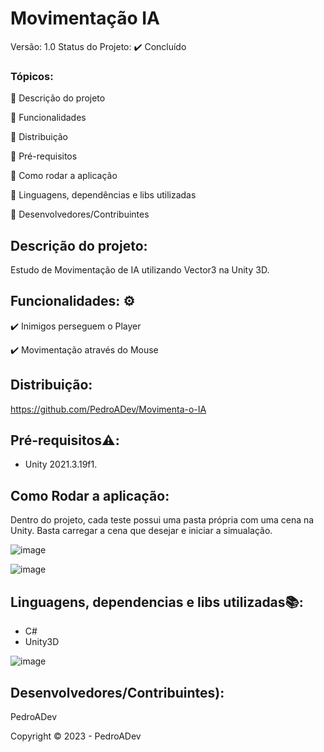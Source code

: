 # Movimentação IA
Versão: 1.0
Status do Projeto: ✔️ Concluído

### Tópicos:

🔹 Descrição do projeto

🔹 Funcionalidades

🔹 Distribuição

🔹 Pré-requisitos

🔹 Como rodar a aplicação

🔹 Linguagens, dependências e libs utilizadas

🔹 Desenvolvedores/Contribuintes

## Descrição do projeto:
Estudo de Movimentação de IA utilizando Vector3 na Unity 3D.

## Funcionalidades: ⚙️
✔️ Inimigos perseguem o Player

✔️ Movimentação através do Mouse


## Distribuição:
https://github.com/PedroADev/Movimenta-o-IA

## Pré-requisitos⚠️:

- Unity 2021.3.19f1.   

## Como Rodar a aplicação:
Dentro do projeto, cada teste possui uma pasta própria com uma cena na Unity. Basta carregar a cena que desejar e iniciar a simualação.

![image](https://user-images.githubusercontent.com/89281859/230698569-fd14bc57-7b82-45ca-93c3-88783243dd4b.png)

![image](https://user-images.githubusercontent.com/89281859/230698583-ae2fcb2e-c532-4e81-ba9d-3c9544c80670.png)


## Linguagens, dependencias e libs utilizadas📚:
- C#
- Unity3D

![image](https://user-images.githubusercontent.com/89281859/230698693-7770ae94-ba9f-4459-9ce5-d1d248ff9ebc.png)


## Desenvolvedores/Contribuintes):
PedroADev


Copyright ©️ 2023 - PedroADev
